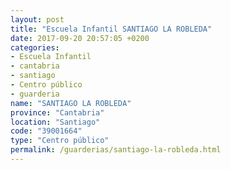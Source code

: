 ```yaml
---
layout: post
title: "Escuela Infantil SANTIAGO LA ROBLEDA"
date: 2017-09-20 20:57:05 +0200
categories:
- Escuela Infantil
- cantabria
- santiago
- Centro público
- guarderia
name: "SANTIAGO LA ROBLEDA"
province: "Cantabria"
location: "Santiago"
code: "39001664"
type: "Centro público"
permalink: /guarderias/santiago-la-robleda.html
---
```

